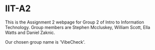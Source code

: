 # IIT-A2

This is the Assignment 2 webpage for Group 2 of Intro to Information Technology. Group members are Stephen Mccluskey, William Scott, Ella Watts and Daniel Zaknic. 

Our chosen group name is 'VibeCheck'.

